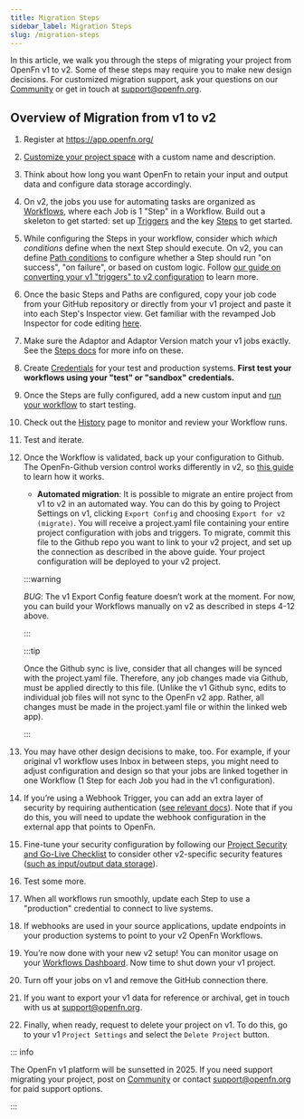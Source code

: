 ```yaml
---
title: Migration Steps
sidebar_label: Migration Steps
slug: /migration-steps
---
```


In this article, we walk you through the steps of migrating your project from
OpenFn v1 to v2. Some of these steps may require you to make new design
decisions. For customized migration support, ask your questions on our
[Community](https://.community.openfn.org) or get in touch at
[support@openfn.org](mailto://support@openfn.org).

## Overview of Migration from v1 to v2

1. Register at https://app.openfn.org/
2. [Customize your project space](../manage-projects/platform-mgmt.md) with a
   custom name and description.
3. Think about how long you want OpenFn to retain your input and output data and
   configure data storage accordingly.
4. On v2, the jobs you use for automating tasks are organized as
   [Workflows](../tutorials/tutorial.md), where each Job is 1 "Step" in a
   Workflow. Build out a skeleton to get started: set up
   [Triggers](../build/triggers.md) and the key
   [Steps](https://docs.openfn.org/documentation/build/steps) to get started.
5. While configuring the Steps in your workflow, consider which _which
   conditions_ define when the next Step should execute. On v2, you can define
   [Path conditions](https://docs.openfn.org/documentation/build/paths) to
   configure whether a Step should run "on success", "on failure", or based on
   custom logic. Follow
   [our guide on converting your v1 "triggers" to v2 configuration](../migration/converting-triggers.md)
   to learn more.
6. Once the basic Steps and Paths are configured, copy your job code from your
   GitHub repository or directly from your v1 project and paste it into each
   Step's Inspector view. Get familiar with the revamped Job Inspector for code
   editing [here](../build/steps/step-editor.md).
7. Make sure the Adaptor and Adaptor Version match your v1 jobs exactly. See the
   [Steps docs](../build/steps/step-editor.md) for more info on these.
8. Create [Credentials](../build/credentials.md) for your test and production
   systems. **First test your workflows using your "test" or "sandbox"
   credentials.**
9. Once the Steps are fully configured, add a new custom input and
   [run your workflow](../build/steps/step-editor.md) to start testing.
10. Check out the [History](../monitor-history/activity-history.md) page to
    monitor and review your Workflow runs.
11. Test and iterate.
12. Once the Workflow is validated, back up your configuration to Github. The
    OpenFn-Github version control works differently in v2, so
    [this guide](../manage-projects/link-to-gh.md) to learn how it works.

    - **Automated migration**: It is possible to migrate an entire project from
      v1 to v2 in an automated way. You can do this by going to Project Settings
      on v1, clicking `Export Config` and choosing `Export for v2 (migrate)`.
      You will receive a project.yaml file containing your entire project
      configuration with jobs and triggers. To migrate, commit this file to the
      Github repo you want to link to your v2 project, and set up the connection
      as described in the above guide. Your project configuration will be
      deployed to your v2 project.

    :::warning

    _BUG_: The v1 Export Config feature doesn’t work at the moment. For now, you
    can build your Workflows manually on v2 as described in steps 4-12 above.

    :::

    :::tip

    Once the Github sync is live, consider that all changes will be synced with
    the project.yaml file. Therefore, any job changes made via Github, must be
    applied directly to this file. (Unlike the v1 Github sync, edits to
    individual job files will not sync to the OpenFn v2 app. Rather, all changes
    must be made in the project.yaml file or within the linked web app).

    :::

13. You may have other design decisions to make, too. For example, if your
    original v1 workflow uses Inbox in between steps, you might need to adjust
    configuration and design so that your jobs are linked together in one
    Workflow (1 Step for each Job you had in the v1 configuration).

14. If you’re using a Webhook Trigger, you can add an extra layer of security by
    requiring authentication
    ([see relevant docs](../manage-projects/webhook-auth.md)). Note that if you
    do this, you will need to update the webhook configuration in the external
    app that points to OpenFn.
15. Fine-tune your security configuration by following our
    [Project Security and Go-Live Checklist](https://docs.google.com/document/d/1XtiiKszeK5MAltPyqvlL4KCjkHC87YYlX8OPh6fZn4c/edit?usp=sharing)
    to consider other v2-specific security features
    ([such as input/output data storage](docs/manage-projects/io-data-storage.md)).
16. Test some more.
17. When all workflows run smoothly, update each Step to use a "production"
    credential to connect to live systems.
18. If webhooks are used in your source applications, update endpoints in your
    production systems to point to your v2 OpenFn Workflows.
19. You’re now done with your new v2 setup! You can monitor usage on your
    [Workflows Dashboard](../manage-projects/workflow-dashboard.md). Now time to
    shut down your v1 project.
20. Turn off your jobs on v1 and remove the GitHub connection there.
21. If you want to export your v1 data for reference or archival, get in touch
    with us at [support@openfn.org](mailto://support@openfn.org).
22. Finally, when ready, request to delete your project on v1. To do this, go to
    your v1 `Project Settings` and select the `Delete Project` button.

::: info 

The OpenFn v1 platform will be sunsetted in 2025. If you need support
migrating your project, post on [Community](https://community.openfn.org) or
contact [support@openfn.org](mailto://support@openfn.org) for paid support
options.

:::
